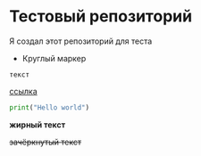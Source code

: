 # Тестовый репозиторий

Я создал этот репозиторий для теста

* Круглый маркер

`текст`

[ссылка](https://www.google.com)

```python
print("Hello world")
```

**жирный текст**

~~зачёркнутый текст~~
